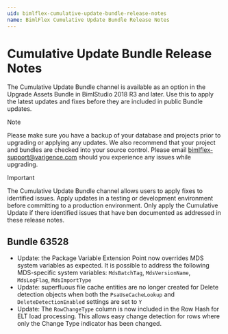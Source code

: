 ```yaml
---
uid: bimlflex-cumulative-update-bundle-release-notes
name: BimlFlex Cumulative Update Bundle Release Notes
---
```

# Cumulative Update Bundle Release Notes

The Cumulative Update Bundle channel is available as an option in the Upgrade Assets Bundle in BimlStudio 2018 R3 and later. Use this to apply the latest updates and fixes before they are included in public Bundle updates.

> [!NOTE]
> Please make sure you have a backup of your database and projects prior to upgrading or applying any updates. We also recommend that your project and bundles are checked into your source control.
> Please email bimlflex-support@varigence.com should you experience any issues while upgrading.

> [!IMPORTANT]
> The Cumulative Update Bundle channel allows users to apply fixes to identified issues. Apply updates in a testing or development environment before committing to a production environment. Only apply the Cumulative Update if there identified issues that have ben documented as addressed in these release notes.

## Bundle 63528

* Update: the Package Variable Extension Point now overrides MDS system variables as expected. It is possible to address the following MDS-specific system variables: `MdsBatchTag`, `MdsVersionName`, `MdsLogFlag`, `MdsImportType`
* Update: superfluous file cache entities are no longer created for Delete detection objects when both the `PsaUseCacheLookup` and `DeleteDetectionEnabled` settings are set to `Y`
* Update: The `RowChangeType` column is now included in the Row Hash for ELT load processing. This allows easy change detection for rows where only the Change Type indicator has been changed.